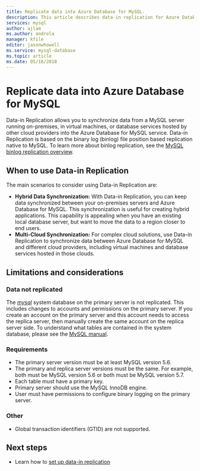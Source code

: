 ```yaml
---
title: Replicate data into Azure Database for MySQL.
description: This article describes data-in replication for Azure Database for MySQL.
services: mysql
author: ajlam
ms.author: andrela
manager: kfile
editor: jasonwhowell
ms.service: mysql-database
ms.topic: article
ms.date: 05/18/2018
---
```


# Replicate data into Azure Database for MySQL

Data-in Replication allows you to synchronize data from a MySQL server running on-premises, in virtual machines, or database services hosted by other cloud providers into the Azure Database for MySQL service. Data-in Replication is based on the binary log (binlog) file position based replication native to MySQL. To learn more about binlog replication, see the [MySQL binlog replication overview](https://dev.mysql.com/doc/refman/5.7/en/binlog-replication-configuration-overview.html). 

## When to use Data-in Replication
The main scenarios to consider using Data-in Replication are:

- **Hybrid Data Synchronization:** With Data-in Replication, you can keep data synchronized between your on-premises servers and Azure Database for MySQL. This synchronization is useful for creating hybrid applications. This capability is appealing when you have an existing local database server, but want to move the data to a region closer to end users.
- **Multi-Cloud Synchronization:** For complex cloud solutions, use Data-in Replication to synchronize data between Azure Database for MySQL and different cloud providers, including virtual machines and database services hosted in those clouds.

## Limitations and considerations

### Data not replicated
The [*mysql*](https://dev.mysql.com/doc/refman/5.7/en/system-database.html) system database on the primary server is not replicated. This includes changes to accounts and permissions on the primary server. If you create an account on the primary server and this account needs to access the replica server, then manually create the same account on the replica server side. To understand what tables are contained in the system database, please see the [MySQL manual](https://dev.mysql.com/doc/refman/5.7/en/system-database.html).

### Requirements
- The primary server version must be at least MySQL version 5.6. 
- The primary and replica server versions must be the same. For example, both must be MySQL version 5.6 or both must be MySQL version 5.7.
- Each table must have a primary key.
- Primary server should use the MySQL InnoDB engine.
- User must have permissions to configure binary logging on the primary server.

### Other
- Global transaction identifiers (GTID) are not supported.

## Next steps
- Learn how to [set up data-in replication](howto-data-in-replication.md)
